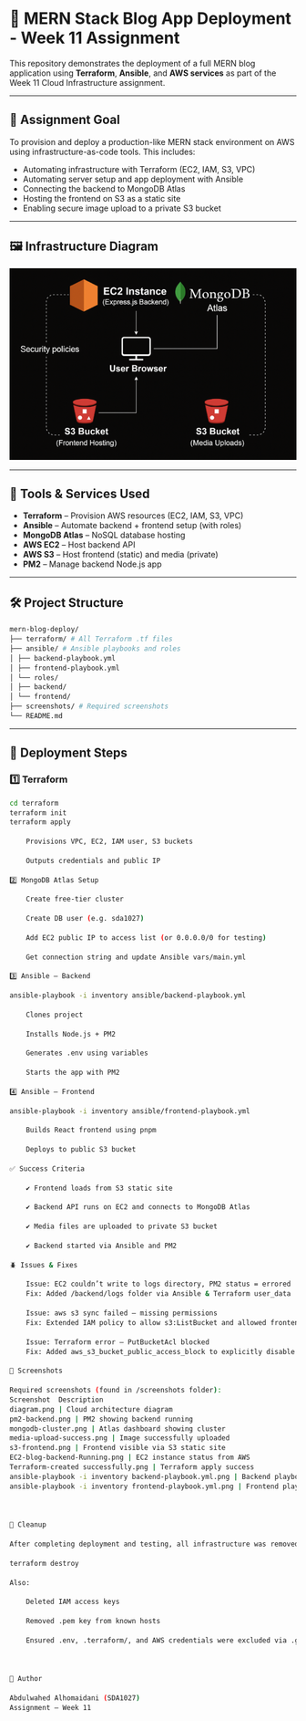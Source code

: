 # 🚀 MERN Stack Blog App Deployment - Week 11 Assignment

This repository demonstrates the deployment of a full MERN blog application using **Terraform**, **Ansible**, and **AWS services** as part of the Week 11 Cloud Infrastructure assignment.

---

## 🎯 Assignment Goal

To provision and deploy a production-like MERN stack environment on AWS using infrastructure-as-code tools. This includes:
- Automating infrastructure with Terraform (EC2, IAM, S3, VPC)
- Automating server setup and app deployment with Ansible
- Connecting the backend to MongoDB Atlas
- Hosting the frontend on S3 as a static site
- Enabling secure image upload to a private S3 bucket

---

## 🖼️ Infrastructure Diagram

![Architecture Diagram](./screenshots/diagram.png)

---

## 🧱 Tools & Services Used

- **Terraform** – Provision AWS resources (EC2, IAM, S3, VPC)
- **Ansible** – Automate backend + frontend setup (with roles)
- **MongoDB Atlas** – NoSQL database hosting
- **AWS EC2** – Host backend API
- **AWS S3** – Host frontend (static) and media (private)
- **PM2** – Manage backend Node.js app

---

## 🛠️ Project Structure
```bash
mern-blog-deploy/
├── terraform/ # All Terraform .tf files
├── ansible/ # Ansible playbooks and roles
│ ├── backend-playbook.yml
│ ├── frontend-playbook.yml
│ └── roles/
│ ├── backend/
│ └── frontend/
├── screenshots/ # Required screenshots
└── README.md
```

---

## 🚀 Deployment Steps

### 1️⃣ Terraform

```bash
cd terraform
terraform init
terraform apply

    Provisions VPC, EC2, IAM user, S3 buckets

    Outputs credentials and public IP

2️⃣ MongoDB Atlas Setup

    Create free-tier cluster

    Create DB user (e.g. sda1027)

    Add EC2 public IP to access list (or 0.0.0.0/0 for testing)

    Get connection string and update Ansible vars/main.yml

3️⃣ Ansible – Backend

ansible-playbook -i inventory ansible/backend-playbook.yml

    Clones project

    Installs Node.js + PM2

    Generates .env using variables

    Starts the app with PM2

4️⃣ Ansible – Frontend

ansible-playbook -i inventory ansible/frontend-playbook.yml

    Builds React frontend using pnpm

    Deploys to public S3 bucket

✅ Success Criteria

    ✔️ Frontend loads from S3 static site

    ✔️ Backend API runs on EC2 and connects to MongoDB Atlas

    ✔️ Media files are uploaded to private S3 bucket

    ✔️ Backend started via Ansible and PM2

🪲 Issues & Fixes 

    Issue: EC2 couldn’t write to logs directory, PM2 status = errored
    Fix: Added /backend/logs folder via Ansible & Terraform user_data

    Issue: aws s3 sync failed — missing permissions
    Fix: Extended IAM policy to allow s3:ListBucket and allowed frontend bucket in policy

    Issue: Terraform error — PutBucketAcl blocked
    Fix: Added aws_s3_bucket_public_access_block to explicitly disable block

📸 Screenshots

Required screenshots (found in /screenshots folder):
Screenshot	Description
diagram.png | Cloud architecture diagram
pm2-backend.png	| PM2 showing backend running
mongodb-cluster.png	| Atlas dashboard showing cluster
media-upload-success.png | Image successfully uploaded
s3-frontend.png	| Frontend visible via S3 static site
EC2-blog-backend-Running.png | EC2 instance status from AWS
Terraform-created successfully.png | Terraform apply success
ansible-playbook -i inventory backend-playbook.yml.png | Backend playbook execution
ansible-playbook -i inventory frontend-playbook.yml.png | Frontend playbook execution



🧼 Cleanup

After completing deployment and testing, all infrastructure was removed using:

terraform destroy

Also:

    Deleted IAM access keys

    Removed .pem key from known hosts

    Ensured .env, .terraform/, and AWS credentials were excluded via .gitignore



🙌 Author

Abdulwahed Alhomaidani (SDA1027)
Assignment – Week 11



